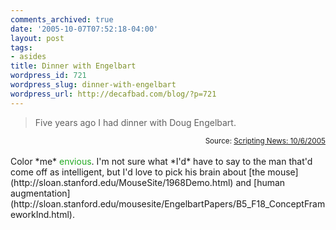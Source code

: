 ```yaml
---
comments_archived: true
date: '2005-10-07T07:52:18-04:00'
layout: post
tags:
- asides
title: Dinner with Engelbart
wordpress_id: 721
wordpress_slug: dinner-with-engelbart
wordpress_url: http://decafbad.com/blog/?p=721
---
```

<blockquote cite="http://archive.scripting.com/2005/10/06#When:4:12:22AM">Five years ago I had dinner with Doug Engelbart.</blockquote><small style="text-align:right; display:block">Source: <a href="http://archive.scripting.com/2005/10/06#When:4:12:22AM">Scripting News: 10/6/2005</a></small><br />
Color *me* <span style="color: #2a2">envious</span>.  I'm not sure what *I'd* have to say to the man that'd come off as intelligent, but I'd love to pick his brain about [the mouse](http://sloan.stanford.edu/MouseSite/1968Demo.html) and [human augmentation](http://sloan.stanford.edu/mousesite/EngelbartPapers/B5_F18_ConceptFrameworkInd.html).

